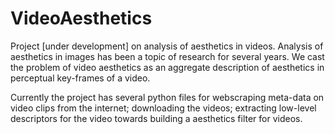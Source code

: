 # VideoAesthetics
Project [under development] on analysis of aesthetics in videos. 
Analysis of aesthetics in images has been a topic of research for several years. 
We cast the problem of video aesthetics as an aggregate description of aesthetics in perceptual key-frames of a video.

Currently the project has several python files for webscraping meta-data on video clips from the internet; downloading the videos;
extracting low-level descriptors for the video towards building a aesthetics filter for videos.
